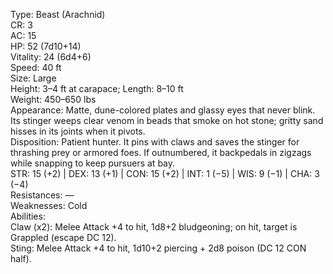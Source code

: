 Type: Beast (Arachnid)  
CR: 3  
AC: 15  
HP: 52 (7d10+14)  
Vitality: 24 (6d4+6)  
Speed: 40 ft  
Size: Large  
Height: 3–4 ft at carapace; Length: 8–10 ft  
Weight: 450–650 lbs  
Appearance: Matte, dune-colored plates and glassy eyes that never blink. Its stinger weeps clear venom in beads that smoke on hot stone; gritty sand hisses in its joints when it pivots.  
Disposition: Patient hunter. It pins with claws and saves the stinger for thrashing prey or armored foes. If outnumbered, it backpedals in zigzags while snapping to keep pursuers at bay.  
STR: 15 (+2) | DEX: 13 (+1) | CON: 15 (+2) | INT: 1 (−5) | WIS: 9 (−1) | CHA: 3 (−4)  
Resistances: —  
Weaknesses: Cold  
Abilities:  
Claw (x2): Melee Attack +4 to hit, 1d8+2 bludgeoning; on hit, target is Grappled (escape DC 12).  
Sting: Melee Attack +4 to hit, 1d10+2 piercing + 2d8 poison (DC 12 CON half).